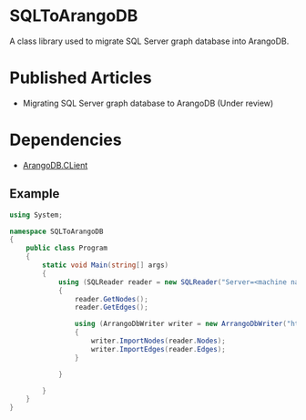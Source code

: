 # SQLToArangoDB
A class library used to migrate SQL Server graph database into ArangoDB.

# Published Articles

- Migrating SQL Server graph database to ArangoDB (Under review)

# Dependencies

- [ArangoDB.CLient](https://www.nuget.org/packages/ArangoDB.Client/)

## Example
```csharp
using System;

namespace SQLToArangoDB
{
    public class Program
    {
        static void Main(string[] args)
        {
            using (SQLReader reader = new SQLReader("Server=<machine name>\\<instance>;Database=<database name>;Trusted_Connection=yes;"))
            {
                reader.GetNodes();
                reader.GetEdges();

                using (ArrangoDbWriter writer = new ArrangoDbWriter("http://localhost:8529", "<database name>", "<user>", "<password>"))
                {
                    writer.ImportNodes(reader.Nodes);
                    writer.ImportEdges(reader.Edges);
                }

            }

        }
    }
}

```
